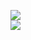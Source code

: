 [![](https://img.shields.io/badge/Made%20With-Github%20Spray-lightgrey.svg?style=for-the-badge&logo=github)](https://github.com/Annihil/github-spray#5807)  
[![](https://i.imgur.com/2DrTn0Z.gif)](https://github.com/Annihil/github-spray)